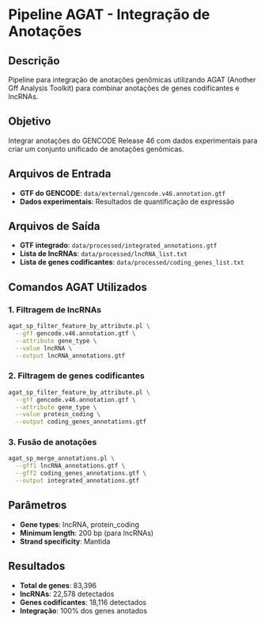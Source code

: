 # Pipeline AGAT - Integração de Anotações

## Descrição
Pipeline para integração de anotações genômicas utilizando AGAT (Another Gff Analysis Toolkit) para combinar anotações de genes codificantes e lncRNAs.

## Objetivo
Integrar anotações do GENCODE Release 46 com dados experimentais para criar um conjunto unificado de anotações genômicas.

## Arquivos de Entrada
- **GTF do GENCODE**: `data/external/gencode.v46.annotation.gtf`
- **Dados experimentais**: Resultados de quantificação de expressão

## Arquivos de Saída
- **GTF integrado**: `data/processed/integrated_annotations.gtf`
- **Lista de lncRNAs**: `data/processed/lncRNA_list.txt`
- **Lista de genes codificantes**: `data/processed/coding_genes_list.txt`

## Comandos AGAT Utilizados

### 1. Filtragem de lncRNAs
```bash
agat_sp_filter_feature_by_attribute.pl \
  --gff gencode.v46.annotation.gtf \
  --attribute gene_type \
  --value lncRNA \
  --output lncRNA_annotations.gtf
```

### 2. Filtragem de genes codificantes
```bash
agat_sp_filter_feature_by_attribute.pl \
  --gff gencode.v46.annotation.gtf \
  --attribute gene_type \
  --value protein_coding \
  --output coding_genes_annotations.gtf
```

### 3. Fusão de anotações
```bash
agat_sp_merge_annotations.pl \
  --gff1 lncRNA_annotations.gtf \
  --gff2 coding_genes_annotations.gtf \
  --output integrated_annotations.gtf
```

## Parâmetros
- **Gene types**: lncRNA, protein_coding
- **Minimum length**: 200 bp (para lncRNAs)
- **Strand specificity**: Mantida

## Resultados
- **Total de genes**: 83,396
- **lncRNAs**: 22,578 detectados
- **Genes codificantes**: 18,116 detectados
- **Integração**: 100% dos genes anotados

